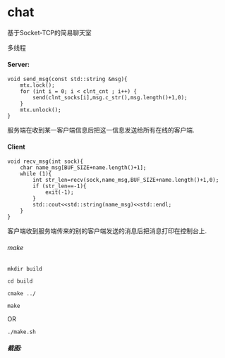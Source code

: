 # chat
基于Socket-TCP的简易聊天室

多线程

#### Server:
```
void send_msg(const std::string &msg){
    mtx.lock();
    for (int i = 0; i < clnt_cnt ; i++) {
        send(clnt_socks[i],msg.c_str(),msg.length()+1,0);
    }
    mtx.unlock();
}
```
服务端在收到某一客户端信息后把这一信息发送给所有在线的客户端.

#### Client
```shell script
void recv_msg(int sock){
    char name_msg[BUF_SIZE+name.length()+1];
    while (1){
        int str_len=recv(sock,name_msg,BUF_SIZE+name.length()+1,0);
        if (str_len==-1){
            exit(-1);
        }
        std::cout<<std::string(name_msg)<<std::endl;
    }
}
```
客户端收到服务端传来的别的客户端发送的消息后把消息打印在控制台上.

###### make
```shell script
mkdir build

cd build

cmake ../

make
```

OR

```shell script
./make.sh
```

##### 截图:
